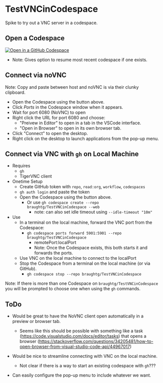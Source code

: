 # TestVNCinCodespace
Spike to try out a VNC server in a codespace.

## Open a Codespace

[![Open in a GitHub Codespace](https://github.com/codespaces/badge.svg)](https://codespaces.new/braughtg/TestVNCinCodespace?quickstart=1)
- Note: Gives option to resume most recent codespace if one exists.

## Connect via noVNC

Note: Copy and paste between host and noVNC is via their clunky clipboard.

- Open the Codespace using the button above.
- Click *Ports* in the Codespace window when it appears.
- Wait for port 6080 (NoVNC) to open
- Right click the URL for port 6080 and choose:
  - "Preivew in Editor" to open in a tab in the VSCode interface.
  - "Open in Browser" to open in its own browser tab.
- Click "Connect" to open the desktop.
- Right click on the desktop to launch applications from the pop-up menu.

## Connect via VNC with `gh` on Local Machine

- Requires
  - `gh`
  - TigerVNC client
- Onetime Setup
  - Create GitHub token with `repo`, `read:org`, `workflow`, `codespaces`
  - `gh auth login` and paste the token
  - Open the Codespace using the button above.
    - Or use `gh codespace create --repo braughtg/TestVNCinCodespace --web`
      - note: can also set idle timeout using `--idle-timeout "10m"`
- Use
  - In a terminal on the local machine, forward the VNC port from the Codespace:
    - `gh codespace ports forward 5901:5901 --repo braughtg/TestVNCinCodespace`
      - remotePort:localPort
      - Note: Once the Codespace exists, this both starts it and forwards the ports.
  - Use VNC on the local machine to connect to the localPort
  - Stop the Codespace from a terminal on the local machine (or via GitHub).
    - `gh codespace stop --repo braughtg/TestVNCinCodespace`

Note: If there is more than one Codespace on `braughtg/TestVNCinCodespace` you will be prompted to choose one when using the `gh` commands.

## ToDo

- Would be great to have the NoVNC client open automatically in a preview or browser tab.
  - Seems like this should be possible with something like a task (https://code.visualstudio.com/docs/editor/tasks) that opens a browser (https://stackoverflow.com/questions/34205481/how-to-open-browser-from-visual-studio-code-api/44967017)

- Would be nice to streamline connecting with VNC on the local machine.
  - Not clear if there is a way to start an existing codespace with `gh`???
  
- Can easily configure the pop-up menu to include whatever we want.

